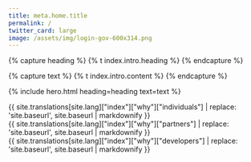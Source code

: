```yaml
---
title: meta.home.title
permalink: /
twitter_card: large
image: /assets/img/login-gov-600x314.png
---
```


{% capture heading %}
  {% t index.intro.heading %}
{% endcapture %}

{% capture text %}
  {% t index.intro.content %}
{% endcapture %}

{% include hero.html heading=heading text=text %}

<div class="bg-white">
  <div class="container why-login-gov">
    <div class="grid-row">
      <div class="tablet:grid-col">
        {{ site.translations[site.lang]["index"]["why"]["individuals"] | replace: 'site.baseurl', site.baseurl | markdownify }}
      </div>
      <div class="tablet:grid-col">
        {{ site.translations[site.lang]["index"]["why"]["partners"] | replace: 'site.baseurl', site.baseurl | markdownify }}
      </div>
      <div class="tablet:grid-col">
        {{ site.translations[site.lang]["index"]["why"]["developers"] | replace: 'site.baseurl', site.baseurl | markdownify }}
      </div>
    </div>
  </div>
</div>